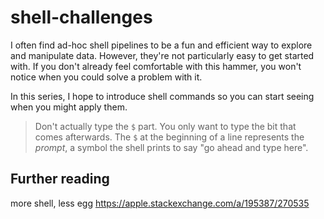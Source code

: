 # shell-challenges

I often find ad-hoc shell pipelines to be a fun and efficient way to explore and manipulate data. However, they're not particularly easy to get started with. If you don't already feel comfortable with this hammer, you won't notice when you could solve a problem with it.

In this series, I hope to introduce shell commands so you can start seeing when you might apply them.


> Don't actually type the `$` part. You only want to type the bit that comes afterwards. The `$` at the beginning of a line represents the _prompt_, a symbol the shell prints to say "go ahead and type here".

## Further reading


more shell, less egg
https://apple.stackexchange.com/a/195387/270535